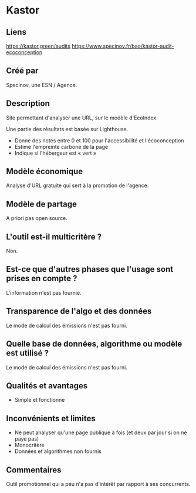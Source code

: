 # Kastor

## Liens

https://kastor.green/audits
https://www.specinov.fr/bao/kastor-audit-ecoconception

## Créé par

Specinov, une ESN / Agence.

## Description

Site permettant d'analyser une URL, sur le modèle d'EcoIndex.

Une partie des résultats est basée sur Lighthouse.

- Donne des notes entre 0 et 100 pour l'accessibilité et l'écoconception 
- Estime l'empreinte carbone de la page
- Indique si l'hébergeur est « vert »

## Modèle économique

Analyse d'URL gratuite qui sert à la promotion de l'agence.

## Modèle de partage

A priori pas open source.

## L'outil est-il multicritère ?

Non.

## Est-ce que d'autres phases que l'usage sont prises en compte ?

L'information n'est pas fournie.

## Transparence de l'algo et des données

Le mode de calcul des émissions n'est pas fourni.

## Quelle base de données, algorithme ou modèle est utilisé ?

Le mode de calcul des émissions n'est pas fourni.

## Qualités et avantages

- Simple et fonctionne

## Inconvénients et limites

- Ne peut analyser qu'une page publique à fois (et deux par jour si on ne paye pas)
- Monocritère
- Données et algorithmes non fournis 

## Commentaires

Outil promotionnel qui a peu n'a pas d'intérêt par rapport à ses concurrents.

